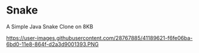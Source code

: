 # Snake
A Simple Java Snake Clone on 8KB

https://user-images.githubusercontent.com/28767885/41189621-f6fe06ba-6bd0-11e8-864f-d2a3d9001393.PNG
